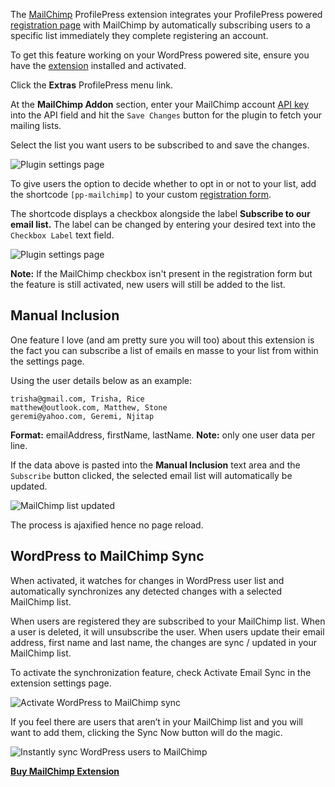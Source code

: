 The [MailChimp](http://profilepress.net/downloads/mailchimp/) ProfilePress extension integrates your ProfilePress powered [registration page](../build/registration-form.md) with MailChimp by automatically subscribing users to a specific list immediately they complete registering an account.


To get this feature working on your WordPress powered site, ensure you have the [extension](http://profilepress.net/downloads/mailchimp/) installed and activated.


Click the **Extras** ProfilePress menu link.


At the **MailChimp Addon** section, enter your MailChimp account [API key](https://admin.mailchimp.com/account/api/) into the API field and hit the `Save Changes` button for the plugin to fetch your mailing lists.


Select the list you want users to be subscribed to and save the changes.


![Plugin settings page](img/mc-settings-page.png)


To give users the option to decide whether to opt in or not to your list, add the shortcode `[pp-mailchimp]` to your custom [registration form](../build/registration-form.md).


The shortcode displays a checkbox alongside the label **Subscribe to our email list.** The label can be changed by entering your desired text into the `Checkbox Label` text field.


![Plugin settings page](img/mc-demo.png)

**Note:** If the MailChimp checkbox isn't present in the registration form but the feature is still activated, new users will still be added to the list.


## Manual Inclusion
One feature I love (and am pretty sure you will too) about this extension is the fact you can subscribe a list of emails en masse to your list from within the settings page.


Using the user details below as an example:

```
trisha@gmail.com, Trisha, Rice
matthew@outlook.com, Matthew, Stone
geremi@yahoo.com, Geremi, Njitap
```


**Format:** emailAddress, firstName, lastName.
**Note:** only one user data per line.


If the data above is pasted into the **Manual Inclusion** text area and the `Subscribe` button clicked, the selected email list will automatically be updated.


![MailChimp list updated](img/mc-list-update.png)


The process is ajaxified hence no page reload.


## WordPress to MailChimp Sync

When activated, it watches for changes in WordPress user list and automatically synchronizes any detected changes with a selected MailChimp list.


When users are registered they are subscribed to your MailChimp list. When a user is deleted, it will unsubscribe the user. When users update their email address, first name and last name, the changes are sync / updated in your MailChimp list.


To activate the synchronization feature, check Activate Email Sync in the extension settings page.


![Activate WordPress to MailChimp sync](https://d13njzr7tvlzz9.cloudfront.net/wp-content/uploads/2015/09/wordpress-mailchimp-sync.png)


If you feel there are users that aren’t in your MailChimp list and you will want to add them, clicking the Sync Now button will do the magic.


![Instantly sync WordPress users to MailChimp](https://d13njzr7tvlzz9.cloudfront.net/wp-content/uploads/2015/09/wordpress-mailchimp-sync-now.png)


<a href="http://profilepress.net/downloads/mailchimp/?ref=mailchimp_doc">
 <div class="buy-now-green">
      <strong>Buy MailChimp Extension</strong>
 </div>
</a>
